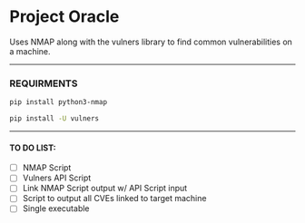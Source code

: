 # Project Oracle
Uses NMAP along with the vulners library to find common vulnerabilities on a machine.

___
### REQUIRMENTS
```bash
pip install python3-nmap
```
```bash
pip install -U vulners
```
___
#### TO DO LIST:
<!-- Replace space with 'x' when finished -->
* [ ] NMAP Script
* [ ] Vulners API Script
* [ ] Link NMAP Script output w/ API Script input
* [ ] Script to output all CVEs linked to target machine
* [ ] Single executable
